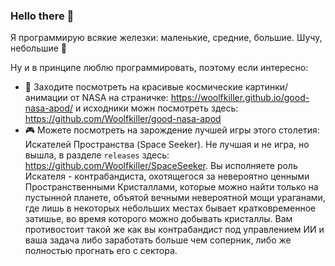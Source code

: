 ### Hello there 👋

Я программирую всякие железки: маленькие, средние, большие. Шучу, небольшие 🌚

Ну и в принципе люблю программировать, поэтому если интересно:

- 🔭 Заходите посмотреть на красивые космические картинки/анимации от NASA на страничке: https://woolfkiller.github.io/good-nasa-apod/ и исходники можн посмотреть здесь: https://github.com/Woolfkiller/good-nasa-apod
- 🎮 Можете посмотреть на зарождение лучшей игры этого столетия: Искателей Пространства (Space Seeker). Не лучшая и не игра, но вышла, в разделе `releases` здесь: https://github.com/Woolfkiller/SpaceSeeker. Вы исполняете роль Искателя - контрабандиста, охотящегося за невероятно ценными Пространственными Кристаллами, которые можно найти только на пустынной планете, объятой вечными невероятной мощи ураганами, где лишь в некоторых небольших местах бывает кратковременное затишье, во время которого можно добывать кристаллы. Вам противостоит такой же как вы контрабандист под управлением ИИ и ваша задача либо заработать больше чем соперник, либо же полностью прогнать его с сектора.
